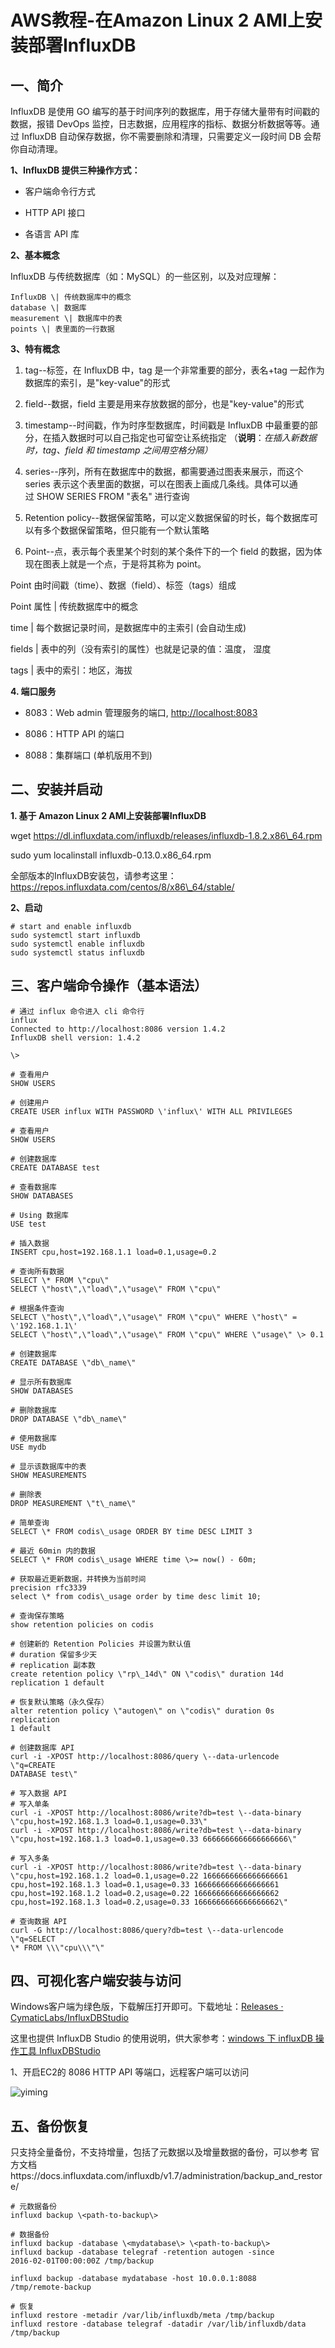 # AWS教程-在Amazon Linux 2 AMI上安装部署InfluxDB

## 一、简介

InfluxDB 是使用 GO
编写的基于时间序列的数据库，用于存储大量带有时间戳的数据，报错 DevOps
监控，日志数据，应用程序的指标、数据分析数据等等。通过 InfluxDB
自动保存数据，你不需要删除和清理，只需要定义一段时间 DB 会帮你自动清理。

**1、InfluxDB 提供三种操作方式：**

-   客户端命令行方式

-   HTTP API 接口

-   各语言 API 库

**2、基本概念**

InfluxDB 与传统数据库（如：MySQL）的一些区别，以及对应理解：

    InfluxDB \| 传统数据库中的概念
    database \| 数据库
    measurement \| 数据库中的表
    points \| 表里面的一行数据

**3、特有概念**

1.  tag--标签，在 InfluxDB 中，tag 是一个非常重要的部分，表名+tag
    一起作为数据库的索引，是"key-value"的形式

2.  field--数据，field 主要是用来存放数据的部分，也是"key-value"的形式

3.  timestamp--时间戳，作为时序型数据库，时间戳是 InfluxDB
    中最重要的部分，在插入数据时可以自己指定也可留空让系统指定
    （**说明**：*在插入新数据时，tag、field 和 timestamp
    之间用空格分隔）*

4.  series--序列，所有在数据库中的数据，都需要通过图表来展示，而这个
    series
    表示这个表里面的数据，可以在图表上画成几条线。具体可以通过 SHOW
    SERIES FROM \"表名\" 进行查询

5.  Retention
    policy--数据保留策略，可以定义数据保留的时长，每个数据库可以有多个数据保留策略，但只能有一个默认策略

6.  Point--点，表示每个表里某个时刻的某个条件下的一个 field
    的数据，因为体现在图表上就是一个点，于是将其称为 point。

Point 由时间戳（time）、数据（field）、标签（tags）组成

Point 属性 \| 传统数据库中的概念

time \| 每个数据记录时间，是数据库中的主索引 (会自动生成)

fields \| 表中的列（没有索引的属性）也就是记录的值：温度， 湿度

tags \| 表中的索引：地区，海拔

**4. 端口服务**

-   8083：Web admin
    管理服务的端口, [http://localhost:8083](http://localhost:8083/)

-   8086：HTTP API 的端口

-   8088：集群端口 (单机版用不到)

## 二、安装并启动

**1. 基于 Amazon Linux 2 AMI上安装部署InfluxDB**

wget
https://dl.influxdata.com/influxdb/releases/influxdb-1.8.2.x86\_64.rpm

sudo yum localinstall influxdb-0.13.0.x86\_64.rpm

全部版本的InfluxDB安装包，请参考这里：https://repos.influxdata.com/centos/8/x86\_64/stable/

**2、启动**

    # start and enable influxdb
    sudo systemctl start influxdb
    sudo systemctl enable influxdb
    sudo systemctl status influxdb

## 三、客户端命令操作（基本语法）

    # 通过 influx 命令进入 cli 命令行
    influx
    Connected to http://localhost:8086 version 1.4.2
    InfluxDB shell version: 1.4.2

    \>

    # 查看用户
    SHOW USERS

    # 创建用户
    CREATE USER influx WITH PASSWORD \'influx\' WITH ALL PRIVILEGES

    # 查看用户
    SHOW USERS

    # 创建数据库
    CREATE DATABASE test

    # 查看数据库
    SHOW DATABASES

    # Using 数据库
    USE test

    # 插入数据
    INSERT cpu,host=192.168.1.1 load=0.1,usage=0.2

    # 查询所有数据
    SELECT \* FROM \"cpu\"
    SELECT \"host\",\"load\",\"usage\" FROM \"cpu\"

    # 根据条件查询
    SELECT \"host\",\"load\",\"usage\" FROM \"cpu\" WHERE \"host\" =
    \'192.168.1.1\'
    SELECT \"host\",\"load\",\"usage\" FROM \"cpu\" WHERE \"usage\" \> 0.1

    # 创建数据库
    CREATE DATABASE \"db\_name\"

    # 显示所有数据库
    SHOW DATABASES

    # 删除数据库
    DROP DATABASE \"db\_name\"

    # 使用数据库
    USE mydb

    # 显示该数据库中的表
    SHOW MEASUREMENTS

    # 删除表
    DROP MEASUREMENT \"t\_name\"

    # 简单查询
    SELECT \* FROM codis\_usage ORDER BY time DESC LIMIT 3

    # 最近 60min 内的数据
    SELECT \* FROM codis\_usage WHERE time \>= now() - 60m;

    # 获取最近更新数据，并转换为当前时间
    precision rfc3339
    select \* from codis\_usage order by time desc limit 10;

    # 查询保存策略
    show retention policies on codis

    # 创建新的 Retention Policies 并设置为默认值
    # duration 保留多少天
    # replication 副本数
    create retention policy \"rp\_14d\" ON \"codis\" duration 14d
    replication 1 default

    # 恢复默认策略（永久保存）
    alter retention policy \"autogen\" on \"codis\" duration 0s replication
    1 default

    # 创建数据库 API
    curl -i -XPOST http://localhost:8086/query \--data-urlencode \"q=CREATE
    DATABASE test\"

    # 写入数据 API
    # 写入单条
    curl -i -XPOST http://localhost:8086/write?db=test \--data-binary
    \"cpu,host=192.168.1.3 load=0.1,usage=0.33\"
    curl -i -XPOST http://localhost:8086/write?db=test \--data-binary
    \"cpu,host=192.168.1.3 load=0.1,usage=0.33 6666666666666666666\"

    # 写入多条
    curl -i -XPOST http://localhost:8086/write?db=test \--data-binary
    \"cpu,host=192.168.1.2 load=0.1,usage=0.22 1666666666666666661
    cpu,host=192.168.1.3 load=0.1,usage=0.33 1666666666666666661
    cpu,host=192.168.1.2 load=0.2,usage=0.22 1666666666666666662
    cpu,host=192.168.1.3 load=0.2,usage=0.33 1666666666666666662\"

    # 查询数据 API
    curl -G http://localhost:8086/query?db=test \--data-urlencode \"q=SELECT
    \* FROM \\\"cpu\\\"\"

## 四、可视化客户端安装与访问

Windows客户端为绿色版，下载解压打开即可。下载地址：[Releases ·
CymaticLabs/InfluxDBStudio](https://github.com/CymaticLabs/InfluxDBStudio/releases)

这里也提供 InfluxDB Studio 的使用说明，供大家参考：[windows 下 influxDB
操作工具
InfluxDBStudio](https://cloud.tencent.com/developer/article/1444098)

1、开启EC2的 8086 HTTP API 等端口，远程客户端可以访问

![yiming](images/media/image1.png)

## 五、备份恢复

只支持全量备份，不支持增量，包括了元数据以及增量数据的备份，可以参考
官方文档https://docs.influxdata.com/influxdb/v1.7/administration/backup\_and\_restore/

    # 元数据备份
    influxd backup \<path-to-backup\>

    # 数据备份
    influxd backup -database \<mydatabase\> \<path-to-backup\>
    influxd backup -database telegraf -retention autogen -since
    2016-02-01T00:00:00Z /tmp/backup

    influxd backup -database mydatabase -host 10.0.0.1:8088
    /tmp/remote-backup

    # 恢复
    influxd restore -metadir /var/lib/influxdb/meta /tmp/backup
    influxd restore -database telegraf -datadir /var/lib/influxdb/data
    /tmp/backup



    
